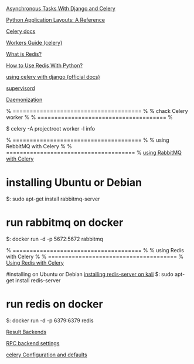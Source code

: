 [Asynchronous Tasks With Django and Celery](https://realpython.com/asynchronous-tasks-with-django-and-celery/#overview)

[Python Application Layouts: A Reference](https://realpython.com/python-application-layouts/)

[Celery docs](https://docs.celeryproject.org/en/master/index.html)

[Workers Guide (celery)](https://docs.celeryproject.org/en/latest/userguide/workers.html)

[What is Redis?](https://realpython.com/caching-in-django-with-redis/#what-is-redis)

[How to Use Redis With Python?](https://realpython.com/python-redis/#installing-redis-from-source)

[using celery with django (official docs)](https://docs.celeryproject.org/en/latest/django/first-steps-with-django.html#using-celery-with-django)

[supervisord](http://supervisord.org/)

[Daemonization](https://docs.celeryproject.org/en/stable/userguide/daemonizing.html#daemonizing)




% ====================================== %
%           chack Celery worker          %
% ====================================== %

$ celery -A projectroot worker -l info




% ====================================== %
%       using RebbitMQ with Celery       %
% ====================================== %
[using RabbitMQ with Celery](https://docs.celeryproject.org/en/latest/getting-started/backends-and-brokers/rabbitmq.html#broker-rabbitmq)
# installing Ubuntu or Debian
$: sudo apt-get install rabbitmq-server
# run rabbitmq on docker
$: docker run -d -p 5672:5672 rabbitmq


% ====================================== %
%        using Redis with Celery         %
% ====================================== %
[Using Redis with Celery](https://docs.celeryproject.org/en/latest/getting-started/backends-and-brokers/redis.html#broker-redis)

#installing on Ubuntu or Debian
[installing redis-server on kali](https://installati.one/kalilinux/redis/)
$: sudo apt-get install redis-server
# run redis on docker
$: docker run -d -p 6379:6379 redis


[Result Backends](https://docs.celeryproject.org/en/stable/userguide/tasks.html#task-result-backends)

[RPC backend settings](https://docs.celeryproject.org/en/stable/userguide/configuration.html#conf-rpc-result-backend)

[celery Configuration and defaults](https://docs.celeryproject.org/en/stable/userguide/configuration.html#configuration)

[]()


